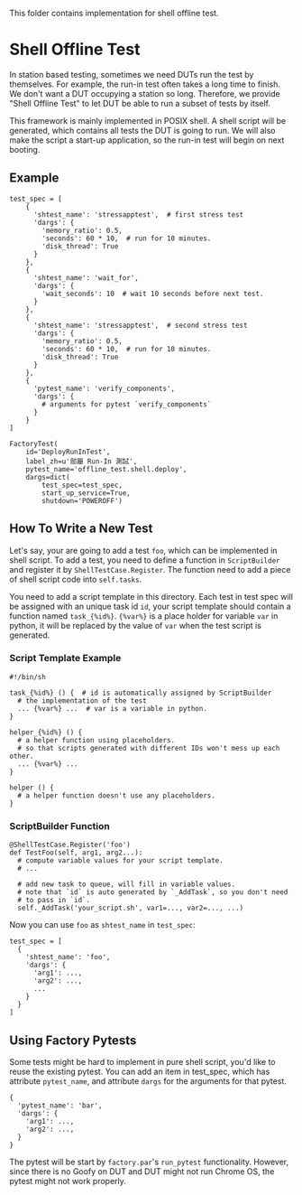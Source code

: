 This folder contains implementation for shell offline test.

# Shell Offline Test

In station based testing, sometimes we need DUTs run the test by themselves.
For example, the run-in test often takes a long time to finish. We don't want a
DUT occupying a station so long. Therefore, we provide "Shell Offline Test" to
let DUT be able to run a subset of tests by itself.


This framework is mainly implemented in POSIX shell. A shell script will be
generated, which contains all tests the DUT is going to run. We will also make
the script a start-up application, so the run-in test will begin on next
booting.


## Example

    test_spec = [
        {
          'shtest_name': 'stressapptest',  # first stress test
          'dargs': {
            'memory_ratio': 0.5,
            'seconds': 60 * 10,  # run for 10 minutes.
            'disk_thread': True
          }
        },
        {
          'shtest_name': 'wait_for',
          'dargs': {
            'wait_seconds': 10  # wait 10 seconds before next test.
          }
        },
        {
          'shtest_name': 'stressapptest',  # second stress test
          'dargs': {
            'memory_ratio': 0.5,
            'seconds': 60 * 10,  # run for 10 minutes.
            'disk_thread': True
          }
        },
        {
          'pytest_name': 'verify_components',
          'dargs': {
            # arguments for pytest `verify_components`
          }
        }
    ]

    FactoryTest(
        id='DeployRunInTest',
        label_zh=u'部屬 Run-In 測試',
        pytest_name='offline_test.shell.deploy',
        dargs=dict(
            test_spec=test_spec,
            start_up_service=True,
            shutdown='POWEROFF')


## How To Write a New Test

Let's say, your are going to add a test `foo`, which can be implemented in
shell script.  To add a test, you need to define a function in `ScriptBuilder`
and register it by `ShellTestCase.Register`. The function need to add a piece of
shell script code into `self.tasks`.

You need to add a script template in this directory.
Each test in test spec will be assigned with an unique task id `id`,
your script template should contain a function named `task_{%id%}`.
`{%var%}` is a place holder for variable `var` in python, it will be replaced
by the value of `var` when the test script is generated.

### Script Template Example

    #!/bin/sh

    task_{%id%} () {  # id is automatically assigned by ScriptBuilder
      # the implementation of the test
      ... {%var%} ...  # var is a variable in python.
    }

    helper_{%id%} () {
      # a helper function using placeholders.
      # so that scripts generated with different IDs won't mess up each other.
      ... {%var%} ...
    }

    helper () {
      # a helper function doesn't use any placeholders.
    }

### ScriptBuilder Function

    @ShellTestCase.Register('foo')
    def TestFoo(self, arg1, arg2...):
      # compute variable values for your script template.
      # ...

      # add new task to queue, will fill in variable values.
      # note that `id` is auto generated by `_AddTask`, so you don't need
      # to pass in `id`.
      self._AddTask('your_script.sh', var1=..., var2=..., ...)


Now you can use `foo` as `shtest_name` in `test_spec`:

    test_spec = [
      {
        'shtest_name': 'foo',
        'dargs': {
          'arg1': ...,
          'arg2': ...,
          ...
        }
      }
    ]

## Using Factory Pytests

Some tests might be hard to implement in pure shell script, you'd like to reuse
the existing pytest. You can add an item in test_spec, which has attribute
`pytest_name`, and attribute `dargs` for the arguments for that pytest.

    {
      'pytest_name': 'bar',
      'dargs': {
        'arg1': ...,
        'arg2': ...,
      }
    }

The pytest will be start by `factory.par`'s `run_pytest` functionality.
However, since there is no Goofy on DUT and DUT might not run Chrome OS,
the pytest might not work properly.
